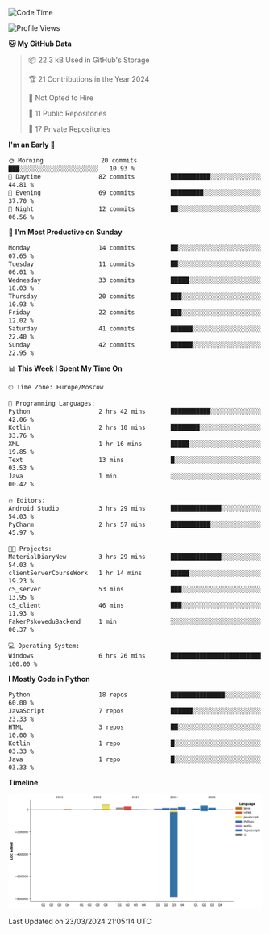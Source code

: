 <!--START_SECTION:waka-->
![Code Time](http://img.shields.io/badge/Code%20Time-225%20hrs%2024%20mins-blue)

![Profile Views](http://img.shields.io/badge/Profile%20Views-19-blue)

**🐱 My GitHub Data** 

> 📦 22.3 kB Used in GitHub's Storage 
 > 
> 🏆 21 Contributions in the Year 2024
 > 
> 🚫 Not Opted to Hire
 > 
> 📜 11 Public Repositories 
 > 
> 🔑 17 Private Repositories 
 > 
**I'm an Early 🐤** 

```text
🌞 Morning                20 commits          ███░░░░░░░░░░░░░░░░░░░░░░   10.93 % 
🌆 Daytime                82 commits          ███████████░░░░░░░░░░░░░░   44.81 % 
🌃 Evening                69 commits          █████████░░░░░░░░░░░░░░░░   37.70 % 
🌙 Night                  12 commits          ██░░░░░░░░░░░░░░░░░░░░░░░   06.56 % 
```
📅 **I'm Most Productive on Sunday** 

```text
Monday                   14 commits          ██░░░░░░░░░░░░░░░░░░░░░░░   07.65 % 
Tuesday                  11 commits          ██░░░░░░░░░░░░░░░░░░░░░░░   06.01 % 
Wednesday                33 commits          █████░░░░░░░░░░░░░░░░░░░░   18.03 % 
Thursday                 20 commits          ███░░░░░░░░░░░░░░░░░░░░░░   10.93 % 
Friday                   22 commits          ███░░░░░░░░░░░░░░░░░░░░░░   12.02 % 
Saturday                 41 commits          ██████░░░░░░░░░░░░░░░░░░░   22.40 % 
Sunday                   42 commits          ██████░░░░░░░░░░░░░░░░░░░   22.95 % 
```


📊 **This Week I Spent My Time On** 

```text
🕑︎ Time Zone: Europe/Moscow

💬 Programming Languages: 
Python                   2 hrs 42 mins       ███████████░░░░░░░░░░░░░░   42.06 % 
Kotlin                   2 hrs 10 mins       ████████░░░░░░░░░░░░░░░░░   33.76 % 
XML                      1 hr 16 mins        █████░░░░░░░░░░░░░░░░░░░░   19.85 % 
Text                     13 mins             █░░░░░░░░░░░░░░░░░░░░░░░░   03.53 % 
Java                     1 min               ░░░░░░░░░░░░░░░░░░░░░░░░░   00.42 % 

🔥 Editors: 
Android Studio           3 hrs 29 mins       ██████████████░░░░░░░░░░░   54.03 % 
PyCharm                  2 hrs 57 mins       ███████████░░░░░░░░░░░░░░   45.97 % 

🐱‍💻 Projects: 
MaterialDiaryNew         3 hrs 29 mins       ██████████████░░░░░░░░░░░   54.03 % 
clientServerCourseWork   1 hr 14 mins        █████░░░░░░░░░░░░░░░░░░░░   19.23 % 
cS_server                53 mins             ███░░░░░░░░░░░░░░░░░░░░░░   13.95 % 
cS_client                46 mins             ███░░░░░░░░░░░░░░░░░░░░░░   11.93 % 
FakerPskoveduBackend     1 min               ░░░░░░░░░░░░░░░░░░░░░░░░░   00.37 % 

💻 Operating System: 
Windows                  6 hrs 26 mins       █████████████████████████   100.00 % 
```

**I Mostly Code in Python** 

```text
Python                   18 repos            ███████████████░░░░░░░░░░   60.00 % 
JavaScript               7 repos             ██████░░░░░░░░░░░░░░░░░░░   23.33 % 
HTML                     3 repos             ██░░░░░░░░░░░░░░░░░░░░░░░   10.00 % 
Kotlin                   1 repo              █░░░░░░░░░░░░░░░░░░░░░░░░   03.33 % 
Java                     1 repo              █░░░░░░░░░░░░░░░░░░░░░░░░   03.33 % 
```



**Timeline**

![Lines of Code chart](https://raw.githubusercontent.com/adlemx/adlemx/main/assets/bar_graph.png)


 Last Updated on 23/03/2024 21:05:14 UTC
<!--END_SECTION:waka-->
